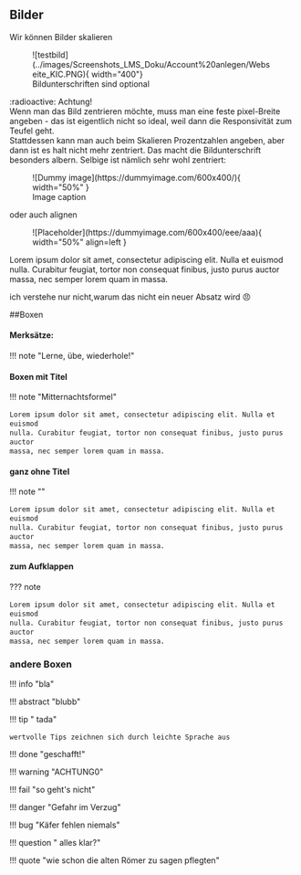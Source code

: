 ## Bilder

Wir können Bilder skalieren


<figure markdown=1>
  ![testbild](../images/Screenshots_LMS_Doku/Account%20anlegen/Webseite_KIC.PNG){ width="400"}
  <figcaption> Bildunterschriften sind optional</figcaption>
</figure>
:radioactive: Achtung! <br>
 Wenn man das Bild zentrieren möchte, muss man eine feste pixel-Breite angeben - das ist eigentlich nicht so ideal, weil dann die Responsivität zum Teufel geht. <br>
Stattdessen kann man auch beim Skalieren Prozentzahlen angeben, aber dann ist es halt nicht mehr zentriert. Das macht die Bildunterschrift besonders albern. Selbige ist nämlich sehr wohl zentriert:

<figure markdown=1>
  ![Dummy image](https://dummyimage.com/600x400/){ width="50%" }
  <figcaption>Image caption</figcaption>
</figure>


oder auch alignen
<figure markdown=1>
![Placeholder](https://dummyimage.com/600x400/eee/aaa){ width="50%" align=left }
</figure>
Lorem ipsum dolor sit amet, consectetur adipiscing elit. Nulla et euismod nulla. Curabitur feugiat, tortor non consequat finibus, justo purus auctor massa, nec semper lorem quam in massa.




ich verstehe nur nicht,warum das nicht ein neuer Absatz wird :angry:


##Boxen
#### Merksätze:

!!! note "Lerne, übe, wiederhole!"


#### Boxen mit Titel

!!! note "Mitternachtsformel"

    Lorem ipsum dolor sit amet, consectetur adipiscing elit. Nulla et euismod
    nulla. Curabitur feugiat, tortor non consequat finibus, justo purus auctor
    massa, nec semper lorem quam in massa.

#### ganz ohne Titel

!!! note ""

    Lorem ipsum dolor sit amet, consectetur adipiscing elit. Nulla et euismod
    nulla. Curabitur feugiat, tortor non consequat finibus, justo purus auctor
    massa, nec semper lorem quam in massa.


#### zum Aufklappen

??? note

    Lorem ipsum dolor sit amet, consectetur adipiscing elit. Nulla et euismod
    nulla. Curabitur feugiat, tortor non consequat finibus, justo purus auctor
    massa, nec semper lorem quam in massa.

### andere Boxen

!!! info "bla"

!!! abstract "blubb"

!!! tip " tada"

    wertvolle Tips zeichnen sich durch leichte Sprache aus

!!! done "geschafft!"

!!! warning "ACHTUNG0"

!!! fail "so geht's nicht"

!!! danger "Gefahr im Verzug"

!!! bug "Käfer fehlen niemals"

!!! question " alles klar?"

!!! quote "wie schon die alten Römer zu sagen pflegten"
